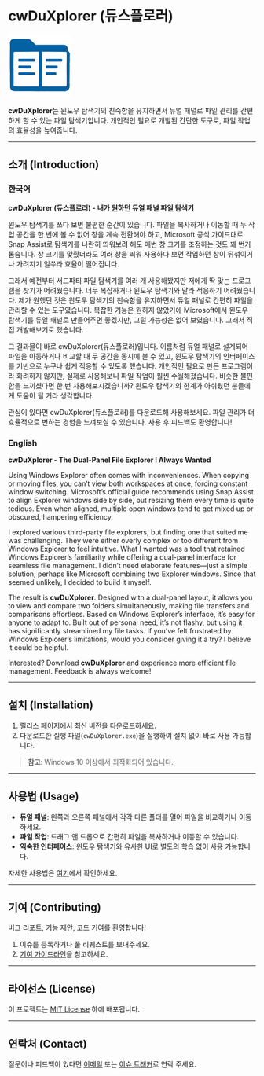 # cwDuXplorer (듀스플로러)

![cwDuXplorer Logo](files/duXplorer.png) <!-- 로고 이미지 추가 시 경로 지정 -->

**cwDuXplorer**는 윈도우 탐색기의 친숙함을 유지하면서 듀얼 패널로 파일 관리를 간편하게 할 수 있는 파일 탐색기입니다. 개인적인 필요로 개발된 간단한 도구로, 파일 작업의 효율성을 높여줍니다.

---

## 소개 (Introduction)

### 한국어

**cwDuXplorer (듀스플로러) - 내가 원하던 듀얼 패널 파일 탐색기**

윈도우 탐색기를 쓰다 보면 불편한 순간이 있습니다. 파일을 복사하거나 이동할 때 두 작업 공간을 한 번에 볼 수 없어 창을 계속 전환해야 하고, Microsoft 공식 가이드대로 Snap Assist로 탐색기를 나란히 띄워보려 해도 매번 창 크기를 조정하는 것도 꽤 번거롭습니다. 창 크기를 맞췄더라도 여러 창을 띄워 사용하다 보면 작업하던 창이 뒤섞이거나 가려지기 일쑤라 효율이 떨어집니다.

그래서 예전부터 서드파티 파일 탐색기를 여러 개 사용해봤지만 저에게 딱 맞는 프로그램을 찾기가 어려웠습니다. 너무 복잡하거나 윈도우 탐색기와 달라 적응하기 어려웠습니다. 제가 원했던 것은 윈도우 탐색기의 친숙함을 유지하면서 듀얼 패널로 간편히 파일을 관리할 수 있는 도구였습니다. 복잡한 기능은 원하지 않았기에 Microsoft에서 윈도우 탐색기를 듀얼 패널로 만들어주면 좋겠지만, 그럴 가능성은 없어 보였습니다. 그래서 직접 개발해보기로 했습니다.

그 결과물이 바로 cwDuXplorer(듀스플로러)입니다. 이름처럼 듀얼 패널로 설계되어 파일을 이동하거나 비교할 때 두 공간을 동시에 볼 수 있고, 윈도우 탐색기의 인터페이스를 기반으로 누구나 쉽게 적응할 수 있도록 했습니다. 개인적인 필요로 만든 프로그램이라 화려하지 않지만, 실제로 사용해보니 파일 작업이 훨씬 수월해졌습니다. 비슷한 불편함을 느끼셨다면 한 번 사용해보시겠습니까? 윈도우 탐색기의 한계가 아쉬웠던 분들에게 도움이 될 거라 생각합니다.

관심이 있다면 cwDuXplorer(듀스플로러)를 다운로드해 사용해보세요. 파일 관리가 더 효율적으로 변하는 경험을 느껴보실 수 있습니다. 사용 후 피드백도 환영합니다!

### English

**cwDuXplorer - The Dual-Panel File Explorer I Always Wanted**

Using Windows Explorer often comes with inconveniences. When copying or moving files, you can’t view both workspaces at once, forcing constant window switching. Microsoft’s official guide recommends using Snap Assist to align Explorer windows side by side, but resizing them every time is quite tedious. Even when aligned, multiple open windows tend to get mixed up or obscured, hampering efficiency.

I explored various third-party file explorers, but finding one that suited me was challenging. They were either overly complex or too different from Windows Explorer to feel intuitive. What I wanted was a tool that retained Windows Explorer’s familiarity while offering a dual-panel interface for seamless file management. I didn’t need elaborate features—just a simple solution, perhaps like Microsoft combining two Explorer windows. Since that seemed unlikely, I decided to build it myself.

The result is **cwDuXplorer**. Designed with a dual-panel layout, it allows you to view and compare two folders simultaneously, making file transfers and comparisons effortless. Based on Windows Explorer’s interface, it’s easy for anyone to adapt to. Built out of personal need, it’s not flashy, but using it has significantly streamlined my file tasks. If you’ve felt frustrated by Windows Explorer’s limitations, would you consider giving it a try? I believe it could be helpful.

Interested? Download **cwDuXplorer** and experience more efficient file management. Feedback is always welcome!

---

## 설치 (Installation)

1. [릴리스 페이지](https://github.com/your-repo/cwDuXplorer/releases)에서 최신 버전을 다운로드하세요.
2. 다운로드한 실행 파일(`cwDuXplorer.exe`)을 실행하여 설치 없이 바로 사용 가능합니다.

> **참고**: Windows 10 이상에서 최적화되어 있습니다.

---

## 사용법 (Usage)

- **듀얼 패널**: 왼쪽과 오른쪽 패널에서 각각 다른 폴더를 열어 파일을 비교하거나 이동하세요.
- **파일 작업**: 드래그 앤 드롭으로 간편히 파일을 복사하거나 이동할 수 있습니다.
- **익숙한 인터페이스**: 윈도우 탐색기와 유사한 UI로 별도의 학습 없이 사용 가능합니다.

자세한 사용법은 [여기](path/to/documentation)에서 확인하세요.

---

## 기여 (Contributing)

버그 리포트, 기능 제안, 코드 기여를 환영합니다!  
1. 이슈를 등록하거나 풀 리퀘스트를 보내주세요.
2. [기여 가이드라인](path/to/CONTRIBUTING.md)을 참고하세요.

---

## 라이선스 (License)

이 프로젝트는 [MIT License](LICENSE) 하에 배포됩니다.

---

## 연락처 (Contact)

질문이나 피드백이 있다면 [이메일](mailto:ocean99blue@gmail.com) 또는 [이슈 트래커](https://github.com/your-repo/cwDuXplorer/issues)로 연락 주세요.
